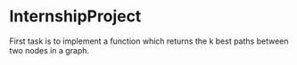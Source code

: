 # InternshipProject
First task is to implement a function which returns the k best paths between two nodes in a graph.
